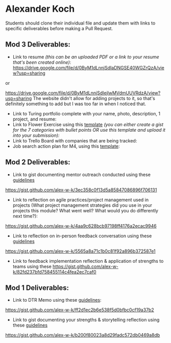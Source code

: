 # Alexander Koch 

Students should clone their individual file and update them with links to specific deliverables before making a Pull Request.

## Mod 3 Deliverables:

* Link to resume *(this can be an uploaded PDF or a link to your resume that's been created online)*: 
https://drive.google.com/file/d/0ByM1dLnnjSdIaDNGSE40WGZrQzA/view?usp=sharing

or

https://drive.google.com/file/d/0ByM1dLnnjSdIejlwMVdmUUVRdzA/view?usp=sharing
The website didn't allow for adding projects to it, so that's definitely something to add but I was too far in when I noticed that.


* Link to Turing portfolio complete with your name, photo, description, 1 project, and resume:
* Link to Flower Exercise using this [template](https://github.com/turingschool/career-development-curriculum/blob/master/files/Career%20Unit%20-%20The%20Flower%20Diagram.pdf) *(you can either create a gist for the 7 categories with bullet points OR use this template and upload it into your submission):*
* Link to Trello Board with companies that are being tracked: 
* Job search action plan for M4, using this [template](https://github.com/turingschool/career-development-curriculum/blob/master/module_three/mod_4_action_plan_template.md):

## Mod 2 Deliverables:
* Link to gist documenting mentor outreach conducted using these [guidelines](https://github.com/turingschool/career-development-curriculum/blob/master/module_two/cold_outreach_i_guidelines.md)

https://gist.github.com/alex-w-k/3ec358c0f13d5a85847086896f706131

* Link to reflection on agile practices/project management used in projects (What project management strategies did you use in your projects this module? What went well? What would you do differently next time?):

https://gist.github.com/alex-w-k/4aa9c628bcb97198ff4176a2ecac9946

* Link to reflection on in-person feedback conversation using these [guidelines](https://github.com/turingschool/career-development-curriculum/blob/master/module_two/feedback_conversation_reflection_guidelines.md)

https://gist.github.com/alex-w-k/5565a8a71c1b0c81f92a896b372587e1

* Link to feedback implementation reflection & application of strengths to teams using these 
https://gist.github.com/alex-w-k/82fd237bfd758455114c4fea2ec7caf0





## Mod 1 Deliverables:
* Link to DTR Memo using these [guidelines](https://github.com/turingschool/career-development-curriculum/blob/master/module_one/dtr_guidelines_memo.md): 

https://gist.github.com/alex-w-k/ff2d1ec2b6e538f5d0bfbc0cf19a37b2


* Link to gist documenting your strengths & storytelling reflection using these [guidelines](https://github.com/turingschool/career-development-curriculum/blob/master/module_one/strengths_storytelling_reflection.md)

https://gist.github.com/alex-w-k/b200f80023a8d29fadc572db0469a8db
